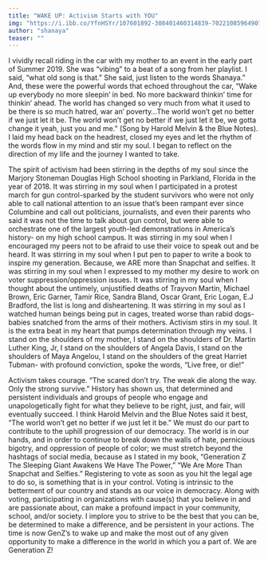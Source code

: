```yaml
---
title: "WAKE UP: Activism Starts with YOU"
img: "https://i.ibb.co/YfnHSYr/107601892-308401460314839-7022108596490786237-n.jpg"
author: "shanaya"
teaser: ""
---
```

I vividly recall riding in the car with my mother to an event in the early part of Summer 2019.  She was “vibing” to a beat of a song from her playlist. I said, “what old song is that.” She said, just listen to the words Shanaya.”  And, these were the powerful words that echoed throughout the car, “Wake up everybody no more sleepin’ in bed. No more backward thinkin’ time for thinkin’ ahead. The world has changed so very much from what it used to be there is so much hatred, war an’ poverty…The world won’t get no better if we just let it be. The world won’t get no better if we just let it be, we gotta change it yeah, just you and me.” (Song by Harold Melvin & the Blue Notes).  I laid my head back on the headrest, closed my eyes and let the rhythm of the words flow in my mind and stir my soul. I began to reflect on the direction of my life and the journey I wanted to take. 

The spirit of activism had been stirring in the depths of my soul since the Marjory Stoneman Douglas High School shooting in Parkland, Florida in the year of 2018. It was stirring in my soul when I participated in a protest march for gun control-sparked by the student survivors who were not only able to call national attention to an issue that’s been rampant ever since Columbine and call out politicians, journalists, and even their parents who said it was not the time to talk about gun control, but were able to orchestrate one of the largest youth-led demonstrations in America’s history- on my high school campus. It was stirring in my soul when I encouraged my peers not to be afraid to use their voice to speak out and be heard.  It was stirring in my soul when I put pen to paper to write a book to inspire my generation. Because, we ARE more than Snapchat and selfies. It was stirring in my soul when I expressed to my mother my desire to work on voter suppression/oppression issues. It was stirring in my soul when I thought about the untimely, unjustified deaths of Trayvon Martin, Michael Brown, Eric Garner, Tamir Rice, Sandra Bland, Oscar Grant, Eric Logan, E.J Bradford, the list is long and disheartening. It was stirring in my soul as I watched human beings being put in cages, treated worse than rabid dogs- babies snatched from the arms of their mothers. Activism stirs in my soul. It is the extra beat in my heart that pumps determination through my veins. I stand on the shoulders of my mother, I stand on the shoulders of Dr. Martin Luther King, Jr, I stand on the shoulders of Angela Davis, I stand on the shoulders of Maya Angelou, I stand on the shoulders of the great Harriet Tubman- with profound conviction, spoke the words, “Live free, or die!”

Activism takes courage. “The scared don’t try. The weak die along the way. Only the strong survive.”  History has shown us, that determined and persistent individuals and groups of people who engage and unapologetically fight for what they believe to be right, just, and fair, will eventually succeed.  I think Harold Melvin and the Blue Notes said it best, “The world won’t get no better if we just let it be.” We must do our part to contribute to the uphill progression of our democracy. The world is in our hands, and in order to continue to break down the walls of hate, pernicious bigotry, and oppression of people of color; we must stretch beyond the hashtags of social media, because as I stated in my book, “Generation Z The Sleeping Giant Awakens We Have The Power,” “We Are More Than Snapchat and Selfies.” Registering to vote as soon as you hit the legal age to do so, is something that is in your control. Voting is intrinsic to the betterment of our country and stands as our voice in democracy. Along with voting, participating in organizations with cause(s) that you believe in and are passionate about, can make a profound impact in your community, school, and/or society. I implore you to strive to be the best that you can be, be determined to make a difference, and be persistent in your actions. The time is now GenZ’s to wake up and make the most out of any given opportunity to make a difference in the world in which you a part of. We are Generation Z!

